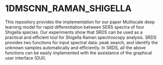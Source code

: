 # 1DMSCNN_RAMAN_SHIGELLA
This repository provides the implementation for our paper Multiscale deep learning model for rapid differentiation between SERS spectra of four Shigella species. Our experiments show that SRDS can be used as a practical and efficient tool for Shigella Raman spectroscopy analysis. SRDS provides two functions for input spectral data: peak search, and identify the unknown samples automatically and efficiently. In SRDS, all the above functions can be easily implemented with the assistance of the graphical user interface (GUI).

